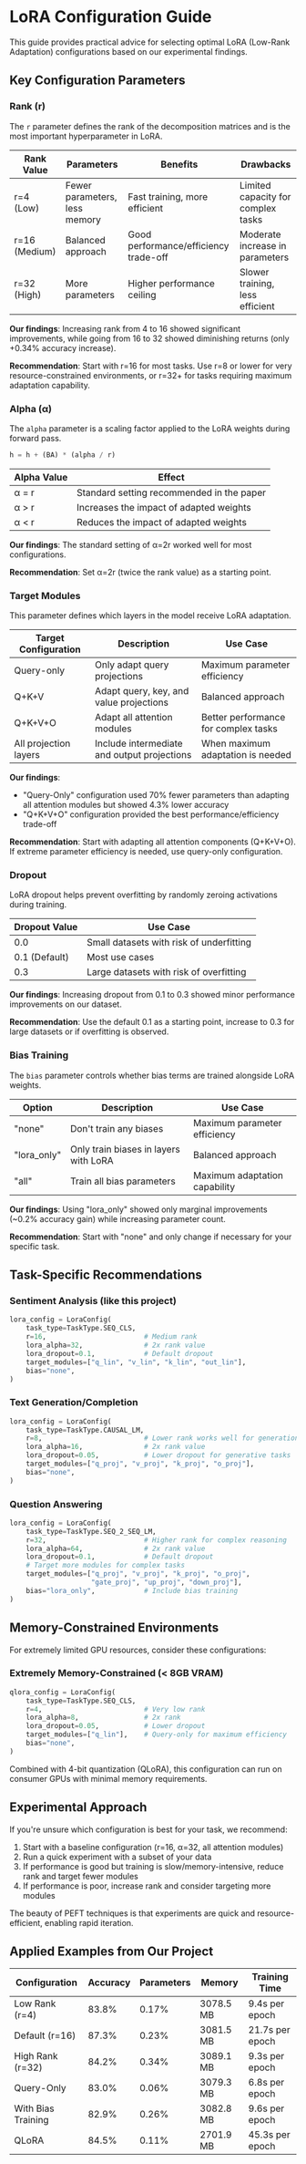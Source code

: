 # LoRA Configuration Guide

This guide provides practical advice for selecting optimal LoRA (Low-Rank Adaptation) configurations based on our experimental findings.

## Key Configuration Parameters

### Rank (r)

The `r` parameter defines the rank of the decomposition matrices and is the most important hyperparameter in LoRA.

| Rank Value | Parameters | Benefits | Drawbacks |
|------------|------------|----------|-----------|
| r=4 (Low)  | Fewer parameters, less memory | Fast training, more efficient | Limited capacity for complex tasks |
| r=16 (Medium) | Balanced approach | Good performance/efficiency trade-off | Moderate increase in parameters |
| r=32 (High) | More parameters | Higher performance ceiling | Slower training, less efficient |

**Our findings**: Increasing rank from 4 to 16 showed significant improvements, while going from 16 to 32 showed diminishing returns (only +0.34% accuracy increase).

**Recommendation**: Start with r=16 for most tasks. Use r=8 or lower for very resource-constrained environments, or r=32+ for tasks requiring maximum adaptation capability.

### Alpha (α)

The `alpha` parameter is a scaling factor applied to the LoRA weights during forward pass.

```python
h = h + (BA) * (alpha / r)
```

| Alpha Value | Effect |
|-------------|--------|
| α = r | Standard setting recommended in the paper |
| α > r | Increases the impact of adapted weights |
| α < r | Reduces the impact of adapted weights |

**Our findings**: The standard setting of α=2r worked well for most configurations.

**Recommendation**: Set α=2r (twice the rank value) as a starting point.

### Target Modules

This parameter defines which layers in the model receive LoRA adaptation.

| Target Configuration | Description | Use Case |
|---------------------|-------------|----------|
| Query-only | Only adapt query projections | Maximum parameter efficiency |
| Q+K+V | Adapt query, key, and value projections | Balanced approach |
| Q+K+V+O | Adapt all attention modules | Better performance for complex tasks |
| All projection layers | Include intermediate and output projections | When maximum adaptation is needed |

**Our findings**: 
- "Query-Only" configuration used 70% fewer parameters than adapting all attention modules but showed 4.3% lower accuracy
- "Q+K+V+O" configuration provided the best performance/efficiency trade-off

**Recommendation**: Start with adapting all attention components (Q+K+V+O). If extreme parameter efficiency is needed, use query-only configuration.

### Dropout

LoRA dropout helps prevent overfitting by randomly zeroing activations during training.

| Dropout Value | Use Case |
|---------------|----------|
| 0.0 | Small datasets with risk of underfitting |
| 0.1 (Default) | Most use cases |
| 0.3 | Large datasets with risk of overfitting |

**Our findings**: Increasing dropout from 0.1 to 0.3 showed minor performance improvements on our dataset.

**Recommendation**: Use the default 0.1 as a starting point, increase to 0.3 for large datasets or if overfitting is observed.

### Bias Training

The `bias` parameter controls whether bias terms are trained alongside LoRA weights.

| Option | Description | Use Case |
|--------|-------------|----------|
| "none" | Don't train any biases | Maximum parameter efficiency |
| "lora_only" | Only train biases in layers with LoRA | Balanced approach |
| "all" | Train all bias parameters | Maximum adaptation capability |

**Our findings**: Using "lora_only" showed only marginal improvements (~0.2% accuracy gain) while increasing parameter count.

**Recommendation**: Start with "none" and only change if necessary for your specific task.

## Task-Specific Recommendations

### Sentiment Analysis (like this project)

```python
lora_config = LoraConfig(
    task_type=TaskType.SEQ_CLS,
    r=16,                        # Medium rank
    lora_alpha=32,               # 2x rank value
    lora_dropout=0.1,            # Default dropout
    target_modules=["q_lin", "v_lin", "k_lin", "out_lin"],
    bias="none",
)
```

### Text Generation/Completion

```python
lora_config = LoraConfig(
    task_type=TaskType.CAUSAL_LM,
    r=8,                         # Lower rank works well for generation
    lora_alpha=16,               # 2x rank value
    lora_dropout=0.05,           # Lower dropout for generative tasks
    target_modules=["q_proj", "v_proj", "k_proj", "o_proj"],
    bias="none",
)
```

### Question Answering

```python
lora_config = LoraConfig(
    task_type=TaskType.SEQ_2_SEQ_LM,
    r=32,                        # Higher rank for complex reasoning
    lora_alpha=64,               # 2x rank value
    lora_dropout=0.1,            # Default dropout
    # Target more modules for complex tasks
    target_modules=["q_proj", "v_proj", "k_proj", "o_proj", 
                    "gate_proj", "up_proj", "down_proj"],
    bias="lora_only",            # Include bias training
)
```

## Memory-Constrained Environments

For extremely limited GPU resources, consider these configurations:

### Extremely Memory-Constrained (< 8GB VRAM)

```python
qlora_config = LoraConfig(
    task_type=TaskType.SEQ_CLS,
    r=4,                         # Very low rank
    lora_alpha=8,                # 2x rank
    lora_dropout=0.05,           # Lower dropout
    target_modules=["q_lin"],    # Query-only for maximum efficiency
    bias="none",
)
```

Combined with 4-bit quantization (QLoRA), this configuration can run on consumer GPUs with minimal memory requirements.

## Experimental Approach

If you're unsure which configuration is best for your task, we recommend:

1. Start with a baseline configuration (r=16, α=32, all attention modules)
2. Run a quick experiment with a subset of your data
3. If performance is good but training is slow/memory-intensive, reduce rank and target fewer modules
4. If performance is poor, increase rank and consider targeting more modules

The beauty of PEFT techniques is that experiments are quick and resource-efficient, enabling rapid iteration.

## Applied Examples from Our Project

| Configuration | Accuracy | Parameters | Memory | Training Time |
|---------------|----------|------------|--------|---------------|
| Low Rank (r=4) | 83.8% | 0.17% | 3078.5 MB | 9.4s per epoch |
| Default (r=16) | 87.3% | 0.23% | 3081.5 MB | 21.7s per epoch |
| High Rank (r=32) | 84.2% | 0.34% | 3089.1 MB | 9.3s per epoch |
| Query-Only | 83.0% | 0.06% | 3079.3 MB | 6.8s per epoch |
| With Bias Training | 82.9% | 0.26% | 3082.8 MB | 9.6s per epoch |
| QLoRA | 84.5% | 0.11% | 2701.9 MB | 45.3s per epoch |
